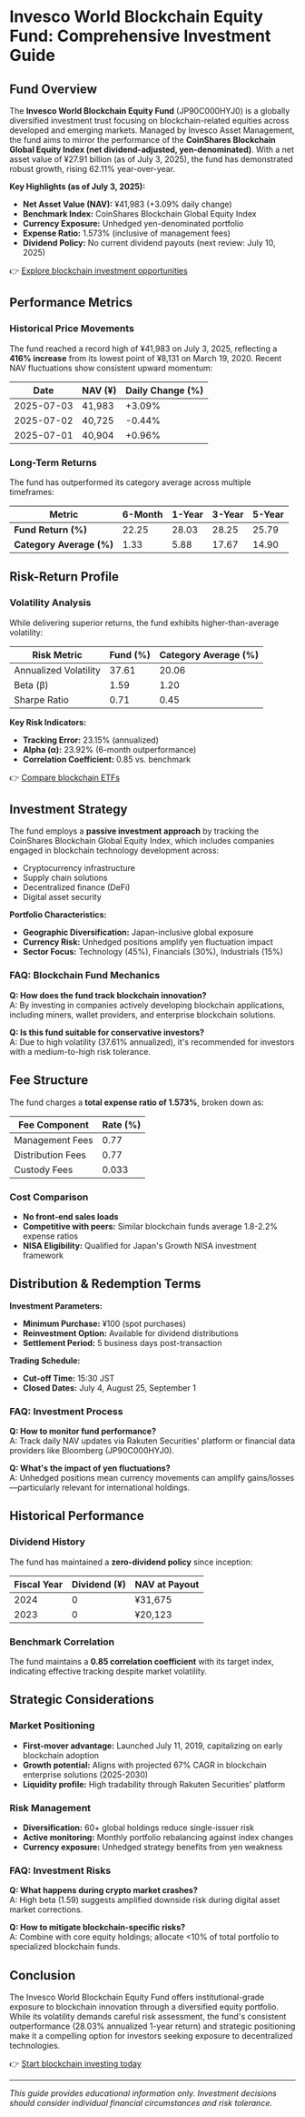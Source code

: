 # Invesco World Blockchain Equity Fund: Comprehensive Investment Guide

## Fund Overview  
The **Invesco World Blockchain Equity Fund** (JP90C000HYJ0) is a globally diversified investment trust focusing on blockchain-related equities across developed and emerging markets. Managed by Invesco Asset Management, the fund aims to mirror the performance of the **CoinShares Blockchain Global Equity Index (net dividend-adjusted, yen-denominated)**. With a net asset value of ¥27.91 billion (as of July 3, 2025), the fund has demonstrated robust growth, rising 62.11% year-over-year.  

**Key Highlights (as of July 3, 2025):**  
- **Net Asset Value (NAV):** ¥41,983 (+3.09% daily change)  
- **Benchmark Index:** CoinShares Blockchain Global Equity Index  
- **Currency Exposure:** Unhedged yen-denominated portfolio  
- **Expense Ratio:** 1.573% (inclusive of management fees)  
- **Dividend Policy:** No current dividend payouts (next review: July 10, 2025)  

👉 [Explore blockchain investment opportunities](https://bit.ly/okx-bonus)  

## Performance Metrics  
### Historical Price Movements  
The fund reached a record high of ¥41,983 on July 3, 2025, reflecting a **416% increase** from its lowest point of ¥8,131 on March 19, 2020. Recent NAV fluctuations show consistent upward momentum:  

| Date       | NAV (¥) | Daily Change (%) |
|------------|---------|------------------|
| 2025-07-03 | 41,983  | +3.09%           |
| 2025-07-02 | 40,725  | -0.44%           |
| 2025-07-01 | 40,904  | +0.96%           |

### Long-Term Returns  
The fund has outperformed its category average across multiple timeframes:  

| Metric               | 6-Month | 1-Year | 3-Year | 5-Year |
|----------------------|---------|--------|--------|--------|
| **Fund Return (%)**  | 22.25   | 28.03  | 28.25  | 25.79  |
| **Category Average (%)** | 1.33   | 5.88   | 17.67  | 14.90  |

## Risk-Return Profile  
### Volatility Analysis  
While delivering superior returns, the fund exhibits higher-than-average volatility:  

| Risk Metric          | Fund (%) | Category Average (%) |
|----------------------|----------|-----------------------|
| Annualized Volatility | 37.61    | 20.06                 |
| Beta (β)             | 1.59     | 1.20                  |
| Sharpe Ratio         | 0.71     | 0.45                  |

**Key Risk Indicators:**  
- **Tracking Error:** 23.15% (annualized)  
- **Alpha (α):** 23.92% (6-month outperformance)  
- **Correlation Coefficient:** 0.85 vs. benchmark  

👉 [Compare blockchain ETFs](https://bit.ly/okx-bonus)  

## Investment Strategy  
The fund employs a **passive investment approach** by tracking the CoinShares Blockchain Global Equity Index, which includes companies engaged in blockchain technology development across:  
- Cryptocurrency infrastructure  
- Supply chain solutions  
- Decentralized finance (DeFi)  
- Digital asset security  

**Portfolio Characteristics:**  
- **Geographic Diversification:** Japan-inclusive global exposure  
- **Currency Risk:** Unhedged positions amplify yen fluctuation impact  
- **Sector Focus:** Technology (45%), Financials (30%), Industrials (15%)  

### FAQ: Blockchain Fund Mechanics  
**Q: How does the fund track blockchain innovation?**  
A: By investing in companies actively developing blockchain applications, including miners, wallet providers, and enterprise blockchain solutions.  

**Q: Is this fund suitable for conservative investors?**  
A: Due to high volatility (37.61% annualized), it's recommended for investors with a medium-to-high risk tolerance.  

## Fee Structure  
The fund charges a **total expense ratio of 1.573%**, broken down as:  

| Fee Component            | Rate (%) |
|--------------------------|----------|
| Management Fees          | 0.77     |
| Distribution Fees        | 0.77     |
| Custody Fees             | 0.033    |

### Cost Comparison  
- **No front-end sales loads**  
- **Competitive with peers:** Similar blockchain funds average 1.8-2.2% expense ratios  
- **NISA Eligibility:** Qualified for Japan's Growth NISA investment framework  

## Distribution & Redemption Terms  
**Investment Parameters:**  
- **Minimum Purchase:** ¥100 (spot purchases)  
- **Reinvestment Option:** Available for dividend distributions  
- **Settlement Period:** 5 business days post-transaction  

**Trading Schedule:**  
- **Cut-off Time:** 15:30 JST  
- **Closed Dates:** July 4, August 25, September 1  

### FAQ: Investment Process  
**Q: How to monitor fund performance?**  
A: Track daily NAV updates via Rakuten Securities' platform or financial data providers like Bloomberg (JP90C000HYJ0).  

**Q: What's the impact of yen fluctuations?**  
A: Unhedged positions mean currency movements can amplify gains/losses—particularly relevant for international holdings.  

## Historical Performance  
### Dividend History  
The fund has maintained a **zero-dividend policy** since inception:  

| Fiscal Year | Dividend (¥) | NAV at Payout |
|-------------|--------------|----------------|
| 2024        | 0            | ¥31,675        |
| 2023        | 0            | ¥20,123        |

### Benchmark Correlation  
The fund maintains a **0.85 correlation coefficient** with its target index, indicating effective tracking despite market volatility.  

## Strategic Considerations  
### Market Positioning  
- **First-mover advantage:** Launched July 11, 2019, capitalizing on early blockchain adoption  
- **Growth potential:** Aligns with projected 67% CAGR in blockchain enterprise solutions (2025-2030)  
- **Liquidity profile:** High tradability through Rakuten Securities' platform  

### Risk Management  
- **Diversification:** 60+ global holdings reduce single-issuer risk  
- **Active monitoring:** Monthly portfolio rebalancing against index changes  
- **Currency exposure:** Unhedged strategy benefits from yen weakness  

### FAQ: Investment Risks  
**Q: What happens during crypto market crashes?**  
A: High beta (1.59) suggests amplified downside risk during digital asset market corrections.  

**Q: How to mitigate blockchain-specific risks?**  
A: Combine with core equity holdings; allocate <10% of total portfolio to specialized blockchain funds.  

## Conclusion  
The Invesco World Blockchain Equity Fund offers institutional-grade exposure to blockchain innovation through a diversified equity portfolio. While its volatility demands careful risk assessment, the fund's consistent outperformance (28.03% annualized 1-year return) and strategic positioning make it a compelling option for investors seeking exposure to decentralized technologies.  

👉 [Start blockchain investing today](https://bit.ly/okx-bonus)  

---

*This guide provides educational information only. Investment decisions should consider individual financial circumstances and risk tolerance.*